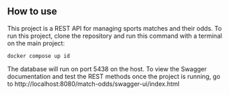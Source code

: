 ## How to use

This project is a REST API for managing sports matches and their odds. To run this project, clone the repository and run this command with a terminal 
on the main project:

`docker compose up id`

The database will run on port 5438 on the host. To view the Swagger documentation and test the REST methods once the project is running, go to http://localhost:8080/match-odds/swagger-ui/index.html
